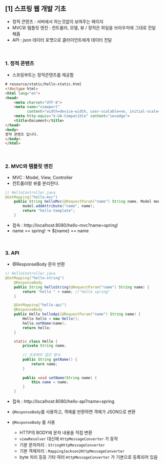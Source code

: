 ## [1] 스프링 웹 개발 기초

- 정적 콘텐츠 : 서버에서 하는것없이 보여주는 페이지
- MVC와 템플릿 엔진 : 컨트롤러, 모델, 뷰 / 정적은 파일을 브라우저에 그대로 전달해줌
- API : json 데이터 포맷으로 클라이언트에게 데이터 전달

<br/>

### 1. 정적 콘텐츠

- 스프링부트는 정적콘텐츠를 제공함

```html
# resource/static/hello-static.html
<!doctype html>
<html lang="en">
<head>
    <meta charset="UTF-8">
    <meta name="viewport"
          content="width=device-width, user-scalable=no, initial-scale=1.0, maximum-scale=1.0, minimum-scale=1.0">
    <meta http-equiv="X-UA-Compatible" content="ie=edge">
    <title>Document</title>
</head>
<body>
정적 콘텐츠 입니다.
</body>
</html>
```
<br/>

### 2. MVC와 템플릿 엔진

- MVC : Model, View, Controller
- 컨트롤러랑 뷰를 분리한다.

```java
// HelloController.java
@GetMapping("hello-mvc")
    public String helloMvc(@RequestParam("name") String name, Model model) {
        model.addAttribute("name", name);
        return "hello-template";
    }
```

- 접속 : http://localhost:8080/hello-mvc?name=spring!
- name == spring! → ${name} == name

<br/>

### 3. API

- @ResponseBody 문자 반환

```java
// HelloController.java
@GetMapping("hello-string")
    @ResponseBody
    public String helloString(@RequestParam("name") String name) {
        return "hello " + name; //"hello spring"
    }

    @GetMapping("hello-api")
    @ResponseBody
    public Hello helloApi(@RequestParam("name") String name) {
        Hello hello = new Hello();
        hello.setName(name);
        return hello;
    }

    static class Hello {
        private String name;
        
        // 프로퍼티 접근 방식     
        public String getName() {
            return name;
        }
        
        public void setName(String name) {
            this.name = name;
        }
    }
```

- 접속 : http://localhost:8080/hello-api?name=spring
- `@ResponseBody`를 사용하고, 객체를 반환하면 객체가 JSON으로 변환

- `@ResponseBody` 를 사용
    - HTTP의 BODY에 문자 내용을 직접 변환
    - `viewResolver` 대신에 `HttpMessageConverter` 가 동작
    - 기본 문자처리 : `StringHttpMessageConverter`
    - 기본 객체처리 : `MappingJackson2HttpMessageConverter`
    - byte 처리 등등 기타 여러 `HttpMessageConverter` 가 기본으로 등록되어 있음